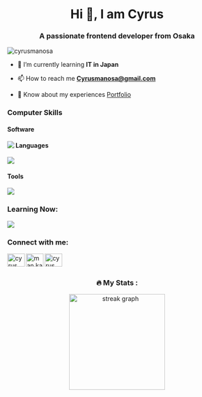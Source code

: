 <h1 align="center">Hi 👋, I am Cyrus</h1>
<h3 align="center">A passionate frontend developer from Osaka</h3>

<p align="left"> <img src="https://komarev.com/ghpvc/?username=cyrusmanosa&label=Profile%20views&color=0e75b6&style=flat" alt="cyrusmanosa" /> </p>

- 🌱 I’m currently learning **IT in Japan**

- 📫 How to reach me **Cyrusmanosa@gmail.com**

- 📄 Know about my experiences [Portfolio](https://profile-ce15f.web.app)

<h3 align="left">Computer Skills</h3>
<p align="left">
<h4>Software</h4>
<img align="left" src="https://skillicons.dev/icons?i=ps,pr,ae,au"/>
<h4>Languages</h4>
<img src="https://skillicons.dev/icons?i=mysql,postgres,html,css,php,go,androidstudio,arduino,docker,flutter,dart"/>
<h4>Tools</h4>
<img src="https://skillicons.dev/icons?i=vscode,idea,figma"/>
</p>

<h3 align="left">Learning Now:</h3>
<img src="https://skillicons.dev/icons?i=aws,js,linux,react,github,py,raspberrypi,ubuntu" />


<h3 align="left">Connect with me:</h3>
<p align="left">
<a href="https://www.linkedin.com/in/cyrusmanmkc/" target="blank"><img align="left" src="https://raw.githubusercontent.com/rahuldkjain/github-profile-readme-generator/master/src/images/icons/Social/linked-in-alt.svg" alt="cyrus man" height="30" width="40" /></a>
  
<a href="https://www.facebook.com/man.chun.779/" target="blank"><img align="left" src="https://raw.githubusercontent.com/rahuldkjain/github-profile-readme-generator/master/src/images/icons/Social/facebook.svg" alt="man ka chun" height="30" width="40" /></a>
  
<a href="https://instagram.com/cyrus_mkc" target="blank"><img align="left" src="https://raw.githubusercontent.com/rahuldkjain/github-profile-readme-generator/master/src/images/icons/Social/instagram.svg" alt="cyrus_mkc" height="30" width="40" /></a>
</p><br><br>


<h3 align="center">🔥 My Stats :</h3>
<div align="center">
  <img src="https://streak-stats.demolab.com?user=maurodesouza&locale=en&mode=daily&theme=dark&hide_border=false&border_radius=5&order=3" height="220" alt="streak graph"  />
</div>
